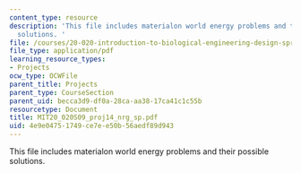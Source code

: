 ```yaml
---
content_type: resource
description: 'This file includes materialon world energy problems and their possible
  solutions. '
file: /courses/20-020-introduction-to-biological-engineering-design-spring-2009/4e9e04751749ce7ee50b56aedf89d943_MIT20_020S09_proj14_nrg_sp.pdf
file_type: application/pdf
learning_resource_types:
- Projects
ocw_type: OCWFile
parent_title: Projects
parent_type: CourseSection
parent_uid: becca3d9-df0a-28ca-aa38-17ca41c1c55b
resourcetype: Document
title: MIT20_020S09_proj14_nrg_sp.pdf
uid: 4e9e0475-1749-ce7e-e50b-56aedf89d943
---
```

This file includes materialon world energy problems and their possible solutions. 


